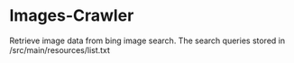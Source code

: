 # Images-Crawler
Retrieve image data from bing image search.
The search queries stored in /src/main/resources/list.txt


